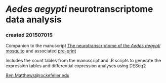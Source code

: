 # *Aedes aegypti* neurotranscriptome data analysis
### created 201507015

Companion to the manuscript [The neurotranscriptome of the *Aedes aegypti* mosquito](https://bmcgenomics.biomedcentral.com/articles/10.1186/s12864-015-2239-0) and associated [pre-print](http://www.biorxiv.org/content/early/2015/09/15/026823)

Includes the count tables from the manuscript and .R scripts to generate the expression tables and differential expression analyses using DESeq2

[Ben.Matthews@rockefeller.edu](mailto:ben.matthews@rockefeller.edu)
